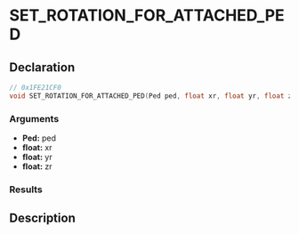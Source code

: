 # SET_ROTATION_FOR_ATTACHED_PED

## Declaration
```cpp
// 0x1FE21CF0
void SET_ROTATION_FOR_ATTACHED_PED(Ped ped, float xr, float yr, float zr);
```

### Arguments
- **Ped:** ped
- **float:** xr
- **float:** yr
- **float:** zr

### Results

## Description
